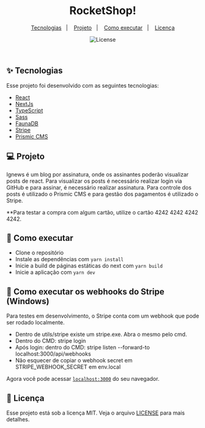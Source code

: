 <h1 align="center">
  RocketShop!
</h1>

<p align="center">
  <a href="#-tecnologias">Tecnologias</a>&nbsp;&nbsp;&nbsp;|&nbsp;&nbsp;&nbsp;
  <a href="#-projeto">Projeto</a>&nbsp;&nbsp;&nbsp;|&nbsp;&nbsp;&nbsp;
  <a href="#-como-executar">Como executar</a>&nbsp;&nbsp;&nbsp;|&nbsp;&nbsp;&nbsp;
  <a href="#-licença">Licença</a>
</p>

<p align="center">
  <img alt="License" src="https://img.shields.io/static/v1?label=license&message=MIT&color=8257E5&labelColor=000000">
</p>

<br>

## ✨ Tecnologias

Esse projeto foi desenvolvido com as seguintes tecnologias:

- [React](https://reactjs.org)
- [NextJs](https://nextjs.org/)
- [TypeScript](https://www.typescriptlang.org/)
- [Sass](https://sass-lang.com/)
- [FaunaDB](https://fauna.com/)
- [Stripe](https://stripe.com/)
- [Prismic CMS](https://prismic.io/)

## 💻 Projeto

Ignews é um blog por assinatura, onde os assinantes poderão visualizar posts de react. Para visualizar os posts é necessário realizar login via GitHub e para assinar, é necessário realizar assinatura. Para controle dos posts é utilizado o Prismic CMS e para gestão dos pagamentos é utilizado o Stripe.

**Para testar a compra com algum cartão, utilize o cartão 4242 4242 4242 4242.

## 🚀 Como executar

- Clone o repositório
- Instale as dependências com `yarn install`
- Inicie a build de páginas estáticas do next com `yarn build`
- Inicie a aplicação com `yarn dev`

## 🚀 Como executar os webhooks do Stripe (Windows)
Para testes em desenvolvimento, o Stripe conta com um webhook que pode ser rodado localmente.

- Dentro de utils/stripe existe um stripe.exe. Abra o mesmo pelo cmd.
- Dentro do CMD: stripe login
- Após login: dentro do CMD: stripe listen --forward-to localhost:3000/api/webhooks
- Não esquecer de copiar o webhook secret em STRIPE_WEBHOOK_SECRET em env.local


Agora você pode acessar [`localhost:3000`](http://localhost:3000) do seu navegador.

## 📄 Licença

Esse projeto está sob a licença MIT. Veja o arquivo [LICENSE](LICENSE.md) para mais detalhes.
